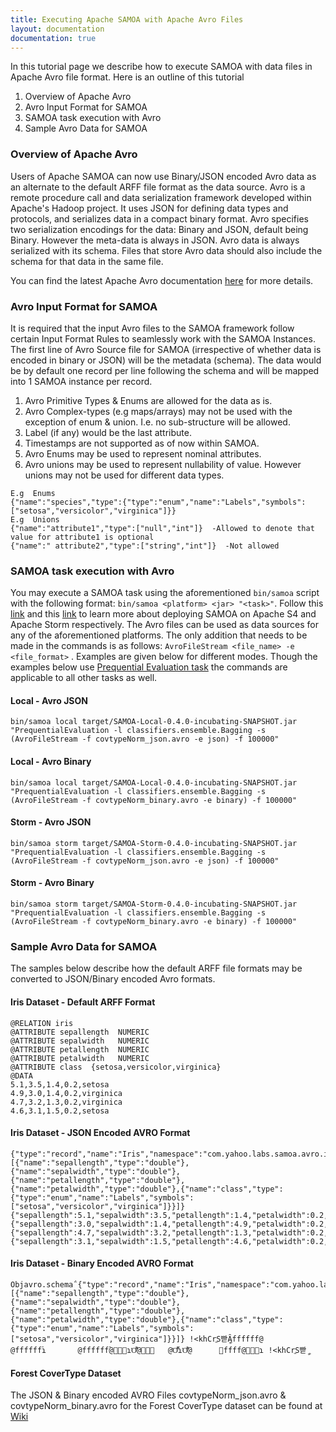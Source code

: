 ```yaml
---
title: Executing Apache SAMOA with Apache Avro Files
layout: documentation
documentation: true
---
```

In this tutorial page we describe how to execute SAMOA with data files in Apache Avro file format. Here is an outline of this tutorial

1. Overview of Apache Avro
2. Avro Input Format for SAMOA
3. SAMOA task execution with Avro
4. Sample Avro Data for SAMOA


### Overview of Apache Avro

Users of Apache SAMOA can now use Binary/JSON encoded Avro data as an alternate to the default ARFF file format as the data source. Avro is a remote procedure call and data serialization framework developed within Apache's Hadoop project. It uses JSON for defining data types and protocols, and serializes data in a compact binary format. Avro specifies two serialization encodings for the data: Binary and JSON, default being Binary. However the meta-data is always in JSON. Avro data is always serialized with its schema. Files that store Avro data should also include the schema for that data in the same file. 

You can find the latest Apache Avro documentation [here](https://avro.apache.org/docs/current/) for more details.

### Avro Input Format for SAMOA

It is required that the input Avro files to the SAMOA framework follow certain Input Format Rules to seamlessly work with the SAMOA Instances. The first line of Avro Source file for SAMOA (irrespective of whether data is encoded in binary or JSON) will be the metadata (schema). The data would be by default one record per line following the schema and will be mapped into 1 SAMOA instance per record.


1. Avro Primitive Types & Enums are allowed for the data as is. 
2. Avro Complex-types (e.g maps/arrays) may not be used with the exception of enum & union. I.e. no sub-structure will be allowed.
3. Label (if any) would be the last attribute.
4. Timestamps are not supported as of now within SAMOA.
5. Avro Enums may be used to represent nominal attributes.
6. Avro unions may be used to represent nullability of value. However unions may not be used for different data types.  

```
E.g  Enums  
{"name":"species","type":{"type":"enum","name":"Labels","symbols":["setosa","versicolor","virginica"]}}  
E.g  Unions  
{"name":"attribute1","type":["null","int"]}  -Allowed to denote that value for attribute1 is optional  
{"name":" attribute2","type":["string","int"]}  -Not allowed  
```



### SAMOA task execution with Avro

You may execute a SAMOA task using the aforementioned `bin/samoa` script with the following format: `bin/samoa <platform> <jar> "<task>"`.
Follow this [link](Executing-SAMOA-with-Apache-S4)  and this [link](Executing-SAMOA-with-Apache-Storm) to learn more about deploying SAMOA on Apache S4 and Apache Storm respectively. The Avro files can be used as data sources for any of the aforementioned platforms. The only addition that needs to be made in the commands is as follows:  `AvroFileStream <file_name> -e <file_format>` . Examples are given below for different modes. Though the examples below use [Prequential Evaluation task](Prequential-Evaluation-Task) the commands are applicable to all other tasks as well.

#### Local - Avro JSON
```
bin/samoa local target/SAMOA-Local-0.4.0-incubating-SNAPSHOT.jar "PrequentialEvaluation -l classifiers.ensemble.Bagging -s (AvroFileStream -f covtypeNorm_json.avro -e json) -f 100000"
```

#### Local - Avro Binary
```
bin/samoa local target/SAMOA-Local-0.4.0-incubating-SNAPSHOT.jar "PrequentialEvaluation -l classifiers.ensemble.Bagging -s (AvroFileStream -f covtypeNorm_binary.avro -e binary) -f 100000"
```
#### Storm - Avro JSON
```
bin/samoa storm target/SAMOA-Storm-0.4.0-incubating-SNAPSHOT.jar "PrequentialEvaluation -l classifiers.ensemble.Bagging -s (AvroFileStream -f covtypeNorm_json.avro -e json) -f 100000"
```
#### Storm - Avro Binary
```
bin/samoa storm target/SAMOA-Storm-0.4.0-incubating-SNAPSHOT.jar "PrequentialEvaluation -l classifiers.ensemble.Bagging -s (AvroFileStream -f covtypeNorm_binary.avro -e binary) -f 100000"
```


### Sample Avro Data for SAMOA

The samples below describe how the default ARFF file formats may be converted to JSON/Binary encoded Avro formats.

#### Iris Dataset - Default ARFF Format

```
@RELATION iris  
@ATTRIBUTE sepallength  NUMERIC  
@ATTRIBUTE sepalwidth   NUMERIC     
@ATTRIBUTE petallength  NUMERIC     
@ATTRIBUTE petalwidth   NUMERIC     
@ATTRIBUTE class  {setosa,versicolor,virginica}    
@DATA  
5.1,3.5,1.4,0.2,setosa     
4.9,3.0,1.4,0.2,virginica      
4.7,3.2,1.3,0.2,virginica     
4.6,3.1,1.5,0.2,setosa  
```


#### Iris Dataset - JSON Encoded AVRO Format

```
{"type":"record","name":"Iris","namespace":"com.yahoo.labs.samoa.avro.iris","fields":[{"name":"sepallength","type":"double"},{"name":"sepalwidth","type":"double"},{"name":"petallength","type":"double"},{"name":"petalwidth","type":"double"},{"name":"class","type":{"type":"enum","name":"Labels","symbols":["setosa","versicolor","virginica"]}}]}  
{"sepallength":5.1,"sepalwidth":3.5,"petallength":1.4,"petalwidth":0.2,"class":"setosa"}  
{"sepallength":3.0,"sepalwidth":1.4,"petallength":4.9,"petalwidth":0.2,"class":"virginica"}  
{"sepallength":4.7,"sepalwidth":3.2,"petallength":1.3,"petalwidth":0.2,"class":"virginica"}  
{"sepallength":3.1,"sepalwidth":1.5,"petallength":4.6,"petalwidth":0.2,"class":"setosa"}  
```

#### Iris Dataset - Binary Encoded AVRO Format

```
Objavro.schema΅{"type":"record","name":"Iris","namespace":"com.yahoo.labs.samoa.avro.iris","fields":[{"name":"sepallength","type":"double"},{"name":"sepalwidth","type":"double"},{"name":"petallength","type":"double"},{"name":"petalwidth","type":"double"},{"name":"class","type":{"type":"enum","name":"Labels","symbols":["setosa","versicolor","virginica"]}}]} !<khCrֱS빧ީȂffffff@      @ffffffٙٙɿ       @ffffffٙٙ@ڙٙٙɿΌ͌͌@ڙٙٙ	@Ό͌͌ٙٙɿΌ͌͌@      𿦦ffff@ڙٙٙɿ !<khCrֱS빧ީ
```

#### Forest CoverType Dataset 
The JSON & Binary encoded AVRO Files covtypeNorm\_json.avro & covtypeNorm\_binary.avro for the Forest CoverType dataset can be found at [Wiki](https://cwiki.apache.org/confluence/display/SAMOA/SAMOA+Home) 

